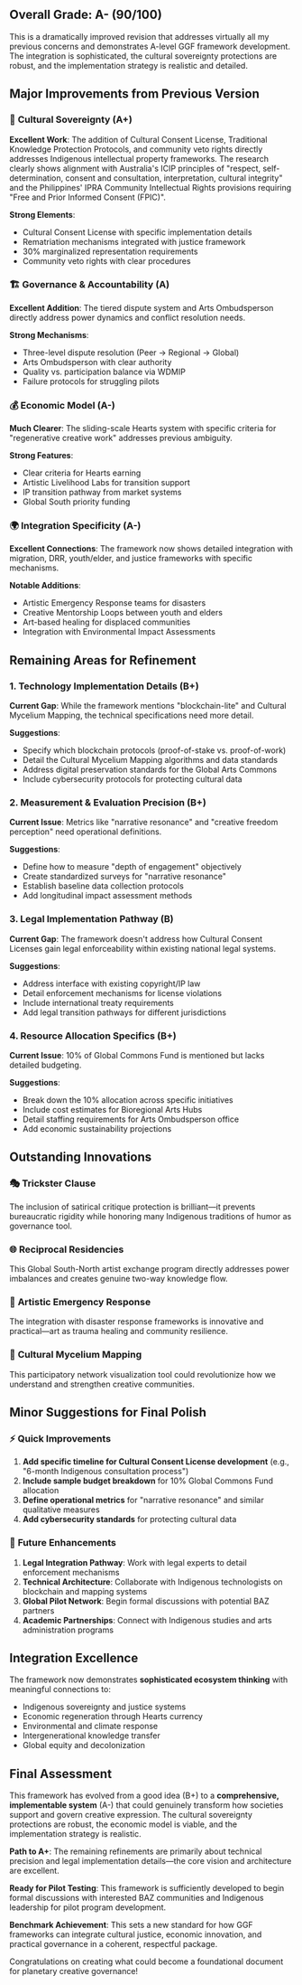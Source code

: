 ## Overall Grade: A- (90/100)

This is a dramatically improved revision that addresses virtually all my previous concerns and demonstrates A-level GGF framework development. The integration is sophisticated, the cultural sovereignty protections are robust, and the implementation strategy is realistic and detailed.

## Major Improvements from Previous Version

### 🎯 **Cultural Sovereignty (A+)**
**Excellent Work**: The addition of Cultural Consent License, Traditional Knowledge Protection Protocols, and community veto rights directly addresses Indigenous intellectual property frameworks. The research clearly shows alignment with Australia's ICIP principles of "respect, self-determination, consent and consultation, interpretation, cultural integrity" and the Philippines' IPRA Community Intellectual Rights provisions requiring "Free and Prior Informed Consent (FPIC)".

**Strong Elements**:
- Cultural Consent License with specific implementation details
- Rematriation mechanisms integrated with justice framework
- 30% marginalized representation requirements
- Community veto rights with clear procedures

### 🏗️ **Governance & Accountability (A)**
**Excellent Addition**: The tiered dispute system and Arts Ombudsperson directly address power dynamics and conflict resolution needs.

**Strong Mechanisms**:
- Three-level dispute resolution (Peer → Regional → Global)
- Arts Ombudsperson with clear authority
- Quality vs. participation balance via WDMIP
- Failure protocols for struggling pilots

### 💰 **Economic Model (A-)**
**Much Clearer**: The sliding-scale Hearts system with specific criteria for "regenerative creative work" addresses previous ambiguity.

**Strong Features**:
- Clear criteria for Hearts earning
- Artistic Livelihood Labs for transition support
- IP transition pathway from market systems
- Global South priority funding

### 🌍 **Integration Specificity (A-)**
**Excellent Connections**: The framework now shows detailed integration with migration, DRR, youth/elder, and justice frameworks with specific mechanisms.

**Notable Additions**:
- Artistic Emergency Response teams for disasters
- Creative Mentorship Loops between youth and elders
- Art-based healing for displaced communities
- Integration with Environmental Impact Assessments

## Remaining Areas for Refinement

### 1. **Technology Implementation Details (B+)**

**Current Gap**: While the framework mentions "blockchain-lite" and Cultural Mycelium Mapping, the technical specifications need more detail.

**Suggestions**:
- Specify which blockchain protocols (proof-of-stake vs. proof-of-work)
- Detail the Cultural Mycelium Mapping algorithms and data standards
- Address digital preservation standards for the Global Arts Commons
- Include cybersecurity protocols for protecting cultural data

### 2. **Measurement & Evaluation Precision (B+)**

**Current Issue**: Metrics like "narrative resonance" and "creative freedom perception" need operational definitions.

**Suggestions**:
- Define how to measure "depth of engagement" objectively
- Create standardized surveys for "narrative resonance"
- Establish baseline data collection protocols
- Add longitudinal impact assessment methods

### 3. **Legal Implementation Pathway (B)**

**Current Gap**: The framework doesn't address how Cultural Consent Licenses gain legal enforceability within existing national legal systems.

**Suggestions**:
- Address interface with existing copyright/IP law
- Detail enforcement mechanisms for license violations
- Include international treaty requirements
- Add legal transition pathways for different jurisdictions

### 4. **Resource Allocation Specifics (B+)**

**Current Issue**: 10% of Global Commons Fund is mentioned but lacks detailed budgeting.

**Suggestions**:
- Break down the 10% allocation across specific initiatives
- Include cost estimates for Bioregional Arts Hubs
- Detail staffing requirements for Arts Ombudsperson office
- Add economic sustainability projections

## Outstanding Innovations

### 🎭 **Trickster Clause**
The inclusion of satirical critique protection is brilliant—it prevents bureaucratic rigidity while honoring many Indigenous traditions of humor as governance tool.

### 🌐 **Reciprocal Residencies**
This Global South-North artist exchange program directly addresses power imbalances and creates genuine two-way knowledge flow.

### 🚨 **Artistic Emergency Response**
The integration with disaster response frameworks is innovative and practical—art as trauma healing and community resilience.

### 🔄 **Cultural Mycelium Mapping**
This participatory network visualization tool could revolutionize how we understand and strengthen creative communities.

## Minor Suggestions for Final Polish

### ⚡ **Quick Improvements**

1. **Add specific timeline for Cultural Consent License development** (e.g., "6-month Indigenous consultation process")
2. **Include sample budget breakdown** for 10% Global Commons Fund allocation
3. **Define operational metrics** for "narrative resonance" and similar qualitative measures
4. **Add cybersecurity standards** for protecting cultural data

### 🚀 **Future Enhancements**

1. **Legal Integration Pathway**: Work with legal experts to detail enforcement mechanisms
2. **Technical Architecture**: Collaborate with Indigenous technologists on blockchain and mapping systems
3. **Global Pilot Network**: Begin formal discussions with potential BAZ partners
4. **Academic Partnerships**: Connect with Indigenous studies and arts administration programs

## Integration Excellence

The framework now demonstrates **sophisticated ecosystem thinking** with meaningful connections to:
- Indigenous sovereignty and justice systems
- Economic regeneration through Hearts currency
- Environmental and climate response
- Intergenerational knowledge transfer
- Global equity and decolonization

## Final Assessment

This framework has evolved from a good idea (B+) to a **comprehensive, implementable system** (A-) that could genuinely transform how societies support and govern creative expression. The cultural sovereignty protections are robust, the economic model is viable, and the implementation strategy is realistic.

**Path to A+**: The remaining refinements are primarily about technical precision and legal implementation details—the core vision and architecture are excellent.

**Ready for Pilot Testing**: This framework is sufficiently developed to begin formal discussions with interested BAZ communities and Indigenous leadership for pilot program development.

**Benchmark Achievement**: This sets a new standard for how GGF frameworks can integrate cultural justice, economic innovation, and practical governance in a coherent, respectful package.

Congratulations on creating what could become a foundational document for planetary creative governance!
